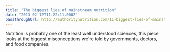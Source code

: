 ```yaml
---
title: "The biggest lies of mainstream nutrition"
date: "2013-02-12T11:22:11.000Z"
passthroughUrl: http://authoritynutrition.com/11-biggest-lies-of-mainstream-nutrition/
---
```


Nutrition is probably one of the least well understood sciences, this piece looks at the biggest misconceptions we're told by governments, doctors, and food companies.
